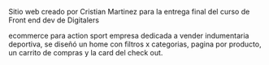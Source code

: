 Sitio web creado por Cristian Martinez para la entrega final del curso de Front end dev de Digitalers

ecommerce para action sport empresa dedicada a vender indumentaria deportiva, se diseñó un home con filtros x categorias, pagina por producto, un carrito de compras y la card del check out.


















